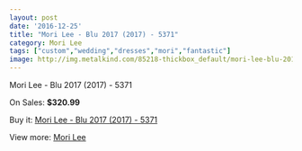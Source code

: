 ```yaml
---
layout: post
date: '2016-12-25'
title: "Mori Lee - Blu 2017 (2017) - 5371"
category: Mori Lee
tags: ["custom","wedding","dresses","mori","fantastic"]
image: http://img.metalkind.com/85218-thickbox_default/mori-lee-blu-2017-2017-5371.jpg
---
```

Mori Lee - Blu 2017 (2017) - 5371

On Sales: **$320.99**
<a href="https://www.metalkind.com/en/mori-lee/20359-mori-lee-blu-2017-2017-5371.html"><amp-img layout="responsive" width="600" height="600" src="//img.metalkind.com/85218-thickbox_default/mori-lee-blu-2017-2017-5371.jpg" alt="Mori Lee - Blu 2017 (2017) - 5371 0" /></a>
<a href="https://www.metalkind.com/en/mori-lee/20359-mori-lee-blu-2017-2017-5371.html"><amp-img layout="responsive" width="600" height="600" src="//img.metalkind.com/85219-thickbox_default/mori-lee-blu-2017-2017-5371.jpg" alt="Mori Lee - Blu 2017 (2017) - 5371 1" /></a>
<a href="https://www.metalkind.com/en/mori-lee/20359-mori-lee-blu-2017-2017-5371.html"><amp-img layout="responsive" width="600" height="600" src="//img.metalkind.com/85220-thickbox_default/mori-lee-blu-2017-2017-5371.jpg" alt="Mori Lee - Blu 2017 (2017) - 5371 2" /></a>
<a href="https://www.metalkind.com/en/mori-lee/20359-mori-lee-blu-2017-2017-5371.html"><amp-img layout="responsive" width="600" height="600" src="//img.metalkind.com/85221-thickbox_default/mori-lee-blu-2017-2017-5371.jpg" alt="Mori Lee - Blu 2017 (2017) - 5371 3" /></a>
<a href="https://www.metalkind.com/en/mori-lee/20359-mori-lee-blu-2017-2017-5371.html"><amp-img layout="responsive" width="600" height="600" src="//img.metalkind.com/85222-thickbox_default/mori-lee-blu-2017-2017-5371.jpg" alt="Mori Lee - Blu 2017 (2017) - 5371 4" /></a>
<a href="https://www.metalkind.com/en/mori-lee/20359-mori-lee-blu-2017-2017-5371.html"><amp-img layout="responsive" width="600" height="600" src="//img.metalkind.com/85223-thickbox_default/mori-lee-blu-2017-2017-5371.jpg" alt="Mori Lee - Blu 2017 (2017) - 5371 5" /></a>
<a href="https://www.metalkind.com/en/mori-lee/20359-mori-lee-blu-2017-2017-5371.html"><amp-img layout="responsive" width="600" height="600" src="//img.metalkind.com/85224-thickbox_default/mori-lee-blu-2017-2017-5371.jpg" alt="Mori Lee - Blu 2017 (2017) - 5371 6" /></a>

Buy it: [Mori Lee - Blu 2017 (2017) - 5371](https://www.metalkind.com/en/mori-lee/20359-mori-lee-blu-2017-2017-5371.html "Mori Lee - Blu 2017 (2017) - 5371")

View more: [Mori Lee](https://www.metalkind.com/en/92-mori-lee "Mori Lee")